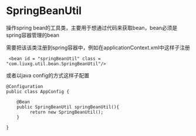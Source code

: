 # SpringBeanUtil
 操作spring bean的工具类，主要用于想通过代码来获取bean，bean必须是spring容器管理的bean
 
需要把该该类注册到spring容器中，例如在applicationContext.xml中这样子注册
```
 <bean id = "springBeanUtil" class = "com.liuxg.util.bean.SpringBeanUtil"/> 
```
或者以java config的方式这样子配置
```
@Configuration
public class AppConfig {
	
	@Bean
	public SpringBeanUtil springBeanUtil(){
		 return new SpringBeanUtil();
	}

}
```
